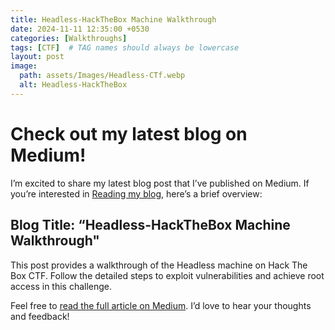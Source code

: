 ```yaml
---
title: Headless-HackTheBox Machine Walkthrough
date: 2024-11-11 12:35:00 +0530
categories: [Walkthroughs]
tags: [CTF]  # TAG names should always be lowercase
layout: post
image:
  path: assets/Images/Headless-CTf.webp
  alt: Headless-HackTheBox
---
```


# Check out my latest blog on Medium! 

I’m excited to share my latest blog post that I’ve published on Medium. If you’re interested in [Reading my blog](https://medium.com/@xUr00U/headless-hackthebox-machine-walkthrough-cf8f7d25d9d6), here’s a brief overview:

## Blog Title: “Headless-HackTheBox Machine Walkthrough"

This post provides a walkthrough of the Headless machine on Hack The Box CTF. Follow the detailed steps to exploit vulnerabilities and achieve root access in this challenge.

Feel free to [read the full article on Medium](https://medium.com/@xUr00U/headless-hackthebox-machine-walkthrough-cf8f7d25d9d6). I’d love to hear your thoughts and feedback!
